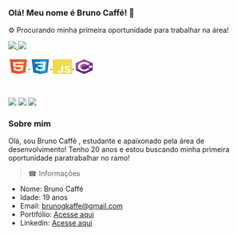 ### Olá! Meu nome é Bruno Caffé! 👋

⚙ Procurando minha primeira oportunidade para trabalhar na área!

<div> 
 <a href="https://github.com/BrunoCaffz">
  <img height="180em" src="https://github-readme-stats.vercel.app/api?username=BrunoCaffz&show_icons=true&theme=dracula&include_all_commits=true&count_private=true"/>
  <img height="180em" src="https://github-readme-stats.vercel.app/api/top-langs/?username=BrunoCaffz&layout=compact&langs_count=7&theme=dracula"/>
</div>
  
  <div style="display: inline_block"><br>
<img align="center" alt="HTML" height="30" width="40" src="https://raw.githubusercontent.com/devicons/devicon/master/icons/html5/html5-original.svg">
<img align="center" alt="CSS" height="30" width="40" src="https://raw.githubusercontent.com/devicons/devicon/master/icons/css3/css3-original.svg">
<img align="center" alt="Js" height="30" width="40" src="https://raw.githubusercontent.com/devicons/devicon/master/icons/javascript/javascript-plain.svg">
<img align="center" alt="Csharp" height="30" width="40" src="https://raw.githubusercontent.com/devicons/devicon/master/icons/csharp/csharp-original.svg">
  </div>

  ##

<div style="Displayy: inline_block"><br>
 <a href="https://www.linkedin.com/in/bruno-caff%C3%A9-977a28238/" target="_blank"> <img src="https://img.shields.io/badge/linkedin-%230077B5.svg?style=for-the-badge&logo=linkedin&logoColor=white" target="_blank"></a>
 <a href="https://www.instagram.com/brun_caffz/" target="_blank"> <img src="https://img.shields.io/badge/Instagram-%23E4405F.svg?style=for-the-badge&logo=Instagram&logoColor=white" target="_blank"></a>
 <a href="mailto:brunogkaffe@gmail.com" target="_blank"> <img src="https://img.shields.io/badge/Gmail-D14836?style=for-the-badge&logo=gmail&logoColor=white)" target="_blank"></a>
 
 ### Sobre mim  
 <p> Olá, sou Bruno Caffé , estudante e apaixonado pela área de desenvolvimento! Tenho 20 anos e estou buscando minha primeira oportunidade paratrabalhar no ramo! </p>
 
 
 > ☎ Informações
  * Nome: Bruno Caffé
  * Idade: 19 anos
  * Email: <a href="mailto:brunogkaffe@gmail.com"> brunogkaffe@gmail.com</a>
  * Portifólio: <a href="https://brunocaffz.github.io/portfolio/" target="_blank">Acesse aqui</a><br>
  * Linkedin: <a href="https://www.linkedin.com/in/bruno-caff%C3%A9-977a28238/" target="_blank">Acesse aqui</a><br>
